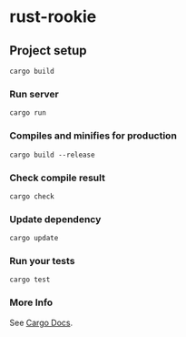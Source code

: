 # rust-rookie

## Project setup
```
cargo build
```

### Run server
```
cargo run
```

### Compiles and minifies for production
```
cargo build --release
```

### Check compile result
```
cargo check
```

### Update dependency
```
cargo update
```

### Run your tests
```
cargo test
```

### More Info
See [Cargo Docs](https://cargo.budshome.com/).
